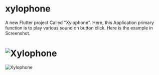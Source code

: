 # xylophone

A new Flutter project Called "Xylophone". Here, this Application primary function is to play various sound on button click.
Here is the example in Screenshot.


![Xylophone](https://user-images.githubusercontent.com/47666475/190445595-3c721f92-0e90-42ab-ab14-3328ea8c049f.gif)
===
![Xylophone](https://user-images.githubusercontent.com/47666475/190444881-738e8519-6a66-4e24-a063-03a5a2c78428.png)


